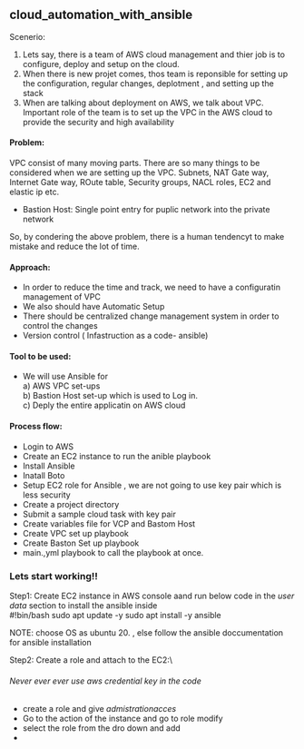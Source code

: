 ## cloud_automation_with_ansible

Scenerio:
1. Lets say, there is a team of AWS cloud management and thier job is to configure, deploy and setup on the cloud.
2. When there is new projet comes, thos team is reponsible for setting up the configuration, regular changes, deplotment , and setting up the stack
3. When are talking about deployment on AWS, we talk about VPC.  Important role of the team is to set up the VPC in the AWS cloud to provide the security and high availability

#### Problem:
VPC consist of many moving parts. There are so many things to be considered when we are setting up the VPC. Subnets, NAT Gate way, Internet Gate way, ROute table, Security groups, NACL roles, EC2 and elastic ip etc.
- Bastion Host: Single point entry for puplic network into the private network

So, by condering the above problem, there is a human tendencyt to make mistake and reduce the lot of time.

#### Approach:
-  In order to reduce the time and track, we need to have a configuratin management of VPC
-  We also should have Automatic Setup 
-  There should be centralized change management system in order to control the changes
-  Version control ( Infastruction as a code- ansible)


#### Tool to be used:
- We will use Ansible for\
 a) AWS VPC set-ups\
 b) Bastion Host set-up which is used to Log in.\
 c) Deply the entire applicatin on AWS cloud 
 
 
 #### Process flow:
 - Login to AWS
 - Create an EC2 instance to run the anible playbook
 - Install Ansible
 - Inatall Boto
 - Setup EC2 role for Ansible , we are not going to use key pair which is less security
 - Create a project directory
 - Submit a sample cloud task with key pair
 - Create variables file for VCP and Bastom Host
 - Create VPC set up playbook
 - Create Baston Set up playbook
 - main.,yml playbook to call the playbook at once.



### Lets start working!!
Step1: Create EC2 instance in AWS console aand run below code in the *user data* section to install the ansible inside\
#!bin/bash
sudo apt update -y
sudo apt install -y ansible

NOTE: choose OS as ubuntu 20. , else follow the ansible doccumentation for ansible installation

Step2: Create a role and attach to the EC2:\


###### *Never ever ever use aws credential key in the code*

- create a role and give *admistrationacces*
- Go to the action of the instance and go to role modify
- select the role from the dro down and add
- 
